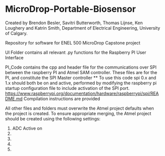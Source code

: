 # MicroDrop-Portable-Biosensor
Created by Brendon Besler, Savitri Butterworth, Thomas Lijnse, Ken Loughery and Katrin Smith, Department of Electrical Engineering, University of Calgary.

Repository for software for ENEL 500 MicroDrop Capstone project

UI Folder contains all relevant .py functions for the Raspberry PI User Interface

PI_Code contains the cpp and header file for the communications over SPI between the raspberry PI and Atmel SAM controller. These files are for the PI, and constitute the SPI Master controller
** To use this code spi 0.x and 1.x should both be on and active, performed by modifying the raspberry pi startup configuration file to include activation of the SPI port. https://www.raspberrypi.org/documentation/hardware/raspberrypi/spi/README.md
Compilation instructions are provided

All other files and folders must overwrite the Atmel project defaults when the project is created. To ensure appropriate merging, the Atmel project should be created using the following settings:
1. ADC Active on 
2. 
3. 
4. 
5. 

